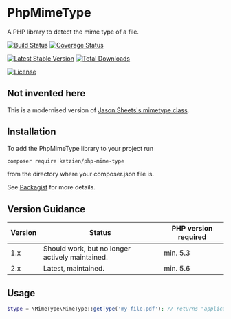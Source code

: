 # PhpMimeType
A PHP library to detect the mime type of a file.

[![Build Status](https://travis-ci.org/katzien/PhpMimeType.svg?branch=master)](https://travis-ci.org/katzien/PhpMimeType)
[![Coverage Status](https://coveralls.io/repos/katzien/PhpMimeType/badge.svg)](https://coveralls.io/r/katzien/PhpMimeType)

[![Latest Stable Version](https://poser.pugx.org/katzien/php-mime-type/v/stable.svg)](https://packagist.org/packages/katzien/php-mime-type)
[![Total Downloads](https://poser.pugx.org/katzien/php-mime-type/downloads.svg)](https://packagist.org/packages/katzien/php-mime-type)

[![License](https://poser.pugx.org/katzien/php-mime-type/license.svg)](https://packagist.org/packages/katzien/php-mime-type)

## Not invented here

This is a modernised version of [Jason Sheets's mimetype class](http://www.phpclasses.org/browse/file/2743.html).

## Installation

To add the PhpMimeType library to your project run

```sh
composer require katzien/php-mime-type
```

from the directory where your composer.json file is.

See [Packagist](https://packagist.org/packages/katzien/php-mime-type) for more details.

## Version Guidance

| Version | Status      | PHP version required |
|---------|-------------|----------------------|
| 1.x     | Should work, but no longer actively maintained.  | min. 5.3             |
| 2.x     | Latest, maintained.      | min. 5.6             |

## Usage

```php
$type = \MimeType\MimeType::getType('my-file.pdf'); // returns "application/pdf"
```
